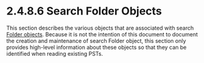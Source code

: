 <html dir="LTR" xmlns:mshelp="http://msdn.microsoft.com/mshelp" xmlns:ddue="http://ddue.schemas.microsoft.com/authoring/2003/5" xmlns:xlink="http://www.w3.org/1999/xlink" xmlns:tool="http://www.microsoft.com/tooltip">
    <head>
        <meta http-equiv="Content-Type" content="text/html; CHARSET=utf-8"></meta>
        <meta name="save" content="history"></meta>
        <title>2.4.8.6 Search Folder Objects</title>
        <xml>
            <mshelp:toctitle title="2.4.8.6 Search Folder Objects"></mshelp:toctitle>
            <mshelp:rltitle title="[MS-PST]: Search Folder Objects"></mshelp:rltitle>
            <mshelp:keyword index="A" term="4431f207-ef3e-4ce1-aa41-d9ac4a44f69f"></mshelp:keyword>
            <mshelp:attr name="DCSext.ContentType" value="open specification"></mshelp:attr>
            <mshelp:attr name="AssetID" value="4431f207-ef3e-4ce1-aa41-d9ac4a44f69f"></mshelp:attr>
            <mshelp:attr name="TopicType" value="kbRef"></mshelp:attr>
            <mshelp:attr name="DCSext.Title" value="[MS-PST]: Search Folder Objects" />
        </xml>
    </head>
    <body>
        <div id="header">
            <h1 class="heading">2.4.8.6 Search Folder Objects</h1>
        </div>
        <div id="mainSection">
            <div id="mainBody">
                <div id="allHistory" class="saveHistory"></div>
                <div id="sectionSection0" class="section" name="collapseableSection">
                    

<p>This section describes the various objects that are
associated with search <a href="08220cc9-69b1-4072-a2e7-2a0ff201d505.md#gt_0682daa7-c1b8-419b-8a32-6048833d0b72">Folder
objects</a>. Because it is not the intention of this document to document the
creation and maintenance of search Folder object, this section only provides
high-level information about these objects so that they can be identified when
reading existing PSTs.</p>
                </div>
            </div>
        </div>
    </body>
</html>